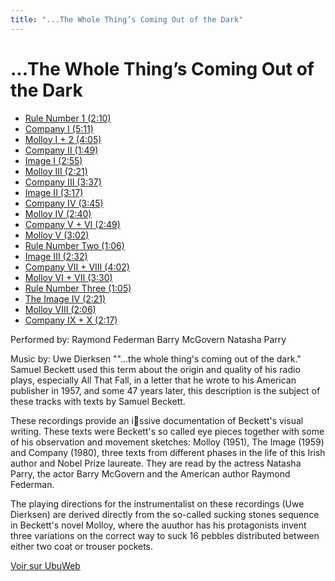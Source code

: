 ```yaml
---
title: "...The Whole Thing’s Coming Out of the Dark"
---
```


# ...The Whole Thing’s Coming Out of the Dark



- [Rule Number 1 (2:10)](https://ubu.com/media/sound/beckett_samuel/whole_thing/Beckett-Samuel_The-Whole-Things_Rule-Number-One.mp3)
- [Company I (5:11)](https://ubu.com/media/sound/beckett_samuel/whole_thing/Beckett-Samuel_The-Whole-Things_Company-I.mp3)
- [Molloy I + 2 (4:05)](https://ubu.com/media/sound/beckett_samuel/whole_thing/Beckett-Samuel_The-Whole-Things_Molloy-I+II.mp3)
- [Company II (1:49)](https://ubu.com/media/sound/beckett_samuel/whole_thing/Beckett-Samuel_The-Whole-Things_Company-II.mp3)
- [Image I (2:55)](https://ubu.com/media/sound/beckett_samuel/whole_thing/Beckett-Samuel_The-Whole-Things_Image-I.mp3)
- [Molloy III (2:21)](https://ubu.com/media/sound/beckett_samuel/whole_thing/Beckett-Samuel_The-Whole-Things_Molloy-III.mp3)
- [Company III (3:37)](https://ubu.com/media/sound/beckett_samuel/whole_thing/Beckett-Samuel_The-Whole-Things_Company-III.mp3)
- [Image II (3:17)](https://ubu.com/media/sound/beckett_samuel/whole_thing/Beckett-Samuel_The-Whole-Things_Image-II.mp3)
- [Company IV (3:45)](https://ubu.com/media/sound/beckett_samuel/whole_thing/Beckett-Samuel_The-Whole-Things_Company-IV.mp3)
- [Molloy IV (2:40)](https://ubu.com/media/sound/beckett_samuel/whole_thing/Beckett-Samuel_The-Whole-Things_Molloy-IV.mp3)
- [Company V + VI (2:49)](https://ubu.com/media/sound/beckett_samuel/whole_thing/Beckett-Samuel_The-Whole-Things_Company-V+VI.mp3)
- [Molloy V (3:02)](https://ubu.com/media/sound/beckett_samuel/whole_thing/Beckett-Samuel_The-Whole-Things_Molloy-V.mp3)
- [Rule Number Two (1:06)](https://ubu.com/media/sound/beckett_samuel/whole_thing/Beckett-Samuel_The-Whole-Things_Rule-Number-Two.mp3)
- [Image III (2:32)](https://ubu.com/media/sound/beckett_samuel/whole_thing/Beckett-Samuel_The-Whole-Things_Image-III.mp3)
- [Company VII + VIII (4:02)](https://ubu.com/media/sound/beckett_samuel/whole_thing/Beckett-Samuel_The-Whole-Things_Company-VII+VIII.mp3)
- [Molloy VI + VII (3:30)](https://ubu.com/media/sound/beckett_samuel/whole_thing/Beckett-Samuel_The-Whole-Things_Molloy-VI+VII.mp3)
- [Rule Number Three (1:05)](https://ubu.com/media/sound/beckett_samuel/whole_thing/Beckett-Samuel_The-Whole-Things_Rule-Number-Three.mp3)
- [The Image IV (2:21)](https://ubu.com/media/sound/beckett_samuel/whole_thing/Beckett-Samuel_The-Whole-Things_Image-IV.mp3)
- [Molloy VIII (2:06)](https://ubu.com/media/sound/beckett_samuel/whole_thing/Beckett-Samuel_The-Whole-Things_Molloy-VIII.mp3)
- [Company IX + X (2:17)](https://ubu.com/media/sound/beckett_samuel/whole_thing/Beckett-Samuel_The-Whole-Things_Company-IX+X.mp3)

Performed by:
Raymond Federman
Barry McGovern 
Natasha Parry

Music by:
Uwe Dierksen
""...the whole thing's coming out of the dark." Samuel Beckett used this term about the origin and quality of his radio plays, especially All That Fall, in a letter that he wrote to his American publisher in 1957, and some 47 years later, this description is the subject of these tracks with texts by Samuel Beckett. 

These recordings provide an i   ssive documentation of Beckett's visual writing. These texts were Beckett's so called eye pieces together with some of his observation and movement sketches: Molloy (1951), The Image (1959) and Company (1980), three texts from different phases in the life of this Irish author and Nobel Prize laureate. They are read by the actress Natasha Parry, the actor Barry McGovern and the American author Raymond Federman. 

The playing directions for the instrumentalist on these recordings (Uwe Dierksen) are derived directly from the so-called sucking stones sequence in Beckett's novel Molloy, where the auuthor has his protagonists invent three variations on the correct way to suck 16 pebbles distributed between either two coat or trouser pockets. 



[Voir sur UbuWeb](https://ubu.com/sound/beckett_whole_thing.html)